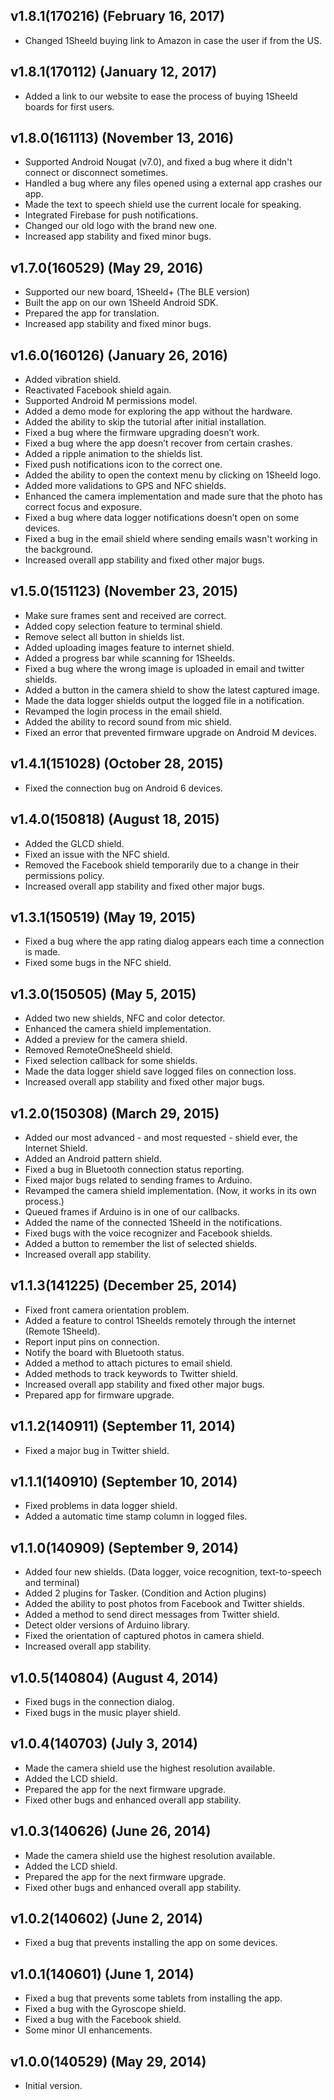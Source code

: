 ## v1.8.1(170216) (February 16, 2017)
 - Changed 1Sheeld buying link to Amazon in case the user if from the US.

## v1.8.1(170112) (January 12, 2017)
 - Added a link to our website to ease the process of buying 1Sheeld boards for first users.

## v1.8.0(161113) (November 13, 2016)
 - Supported Android Nougat (v7.0), and fixed a bug where it didn't connect or disconnect sometimes.
 - Handled a bug where any files opened using a external app crashes our app.
 - Made the text to speech shield use the current locale for speaking.
 - Integrated Firebase for push notifications.
 - Changed our old logo with the brand new one.
 - Increased app stability and fixed minor bugs.

## v1.7.0(160529) (May 29, 2016)
 - Supported our new board, 1Sheeld+ (The BLE version)
 - Built the app on our own 1Sheeld Android SDK.
 - Prepared the app for translation.
 - Increased app stability and fixed minor bugs.

## v1.6.0(160126) (January 26, 2016)
 - Added vibration shield.
 - Reactivated Facebook shield again.
 - Supported Android M permissions model.
 - Added a demo mode for exploring the app without the hardware.
 - Added the ability to skip the tutorial after initial installation.
 - Fixed a bug where the firmware upgrading doesn’t work.
 - Fixed a bug where the app doesn’t recover from certain crashes.
 - Added a ripple animation to the shields list.
 - Fixed push notifications icon to the correct one.
 - Added the ability to open the context menu by clicking on 1Sheeld logo.
 - Added more validations to GPS and NFC shields.
 - Enhanced the camera implementation and made sure that the photo has correct focus and exposure.
 - Fixed a bug where data logger notifications doesn’t open on some devices.
 - Fixed a bug in the email shield where sending emails wasn't working in the background.
 - Increased overall app stability and fixed other major bugs.

## v1.5.0(151123) (November 23, 2015)
 - Make sure frames sent and received are correct.
 - Added copy selection feature to terminal shield.
 - Remove select all button in shields list.
 - Added uploading images feature to internet shield.
 - Added a progress bar while scanning for 1Sheelds.
 - Fixed a bug where the wrong image is uploaded in email and twitter shields.
 - Added a button in the camera shield to show the latest captured image.
 - Made the data logger shields output the logged file in a notification.
 - Revamped the login process in the email shield.
 - Added the ability to record sound from mic shield.
 - Fixed an error that prevented firmware upgrade on Android M devices.

## v1.4.1(151028) (October 28, 2015)
 - Fixed the connection bug on Android 6 devices.

## v1.4.0(150818) (August 18, 2015)
 - Added the GLCD shield.
 - Fixed an issue with the NFC shield.
 - Removed the Facebook shield temporarily due to a change in their permissions policy.
 - Increased overall app stability and fixed other major bugs.
 
## v1.3.1(150519) (May 19, 2015)
 - Fixed a bug where the app rating dialog appears each time a connection is made.
 - Fixed some bugs in the NFC shield.

## v1.3.0(150505) (May 5, 2015)
 - Added two new shields, NFC and color detector.
 - Enhanced the camera shield implementation.
 - Added a preview for the camera shield.
 - Removed RemoteOneSheeld shield.
 - Fixed selection callback for some shields.
 - Made the data logger shield save logged files on connection loss.
 - Increased overall app stability and fixed other major bugs.

## v1.2.0(150308) (March 29, 2015)
 - Added our most advanced - and most requested - shield ever, the Internet Shield.
 - Added an Android pattern shield.
 - Fixed a bug in Bluetooth connection status reporting.
 - Fixed major bugs related to sending frames to Arduino.
 - Revamped the camera shield implementation. (Now, it works in its own process.)
 - Queued frames if Arduino is in one of our callbacks.
 - Added the name of the connected 1Sheeld in the notifications.
 - Fixed bugs with the voice recognizer and Facebook shields.
 - Added a button to remember the list of selected shields.
 - Increased overall app stability.

## v1.1.3(141225) (December 25, 2014)
 - Fixed front camera orientation problem.
 - Added a feature to control 1Sheelds remotely through the internet (Remote 1Sheeld).
 - Report input pins on connection.
 - Notify the board with Bluetooth status.
 - Added a method to attach pictures to email shield.
 - Added methods to track keywords to Twitter shield.
 - Increased overall app stability and fixed other major bugs.
 - Prepared app for firmware upgrade.

## v1.1.2(140911) (September 11, 2014)
 - Fixed a major bug in Twitter shield.

## v1.1.1(140910) (September 10, 2014)
 - Fixed problems in data logger shield.
 - Added a automatic time stamp column in logged files.

## v1.1.0(140909) (September 9, 2014)
 - Added four new shields. (Data logger, voice recognition, text-to-speech and terminal)
 - Added 2 plugins for Tasker. (Condition and Action plugins)
 - Added the ability to post photos from Facebook and Twitter shields.
 - Added a method to send direct messages from Twitter shield.
 - Detect older versions of Arduino library.
 - Fixed the orientation of captured photos in camera shield.
 - Increased overall app stability.

## v1.0.5(140804) (August 4, 2014)
 - Fixed bugs in the connection dialog.
 - Fixed bugs in the music player shield.

## v1.0.4(140703) (July 3, 2014)
 - Made the camera shield use the highest resolution available.
 - Added the LCD shield.
 - Prepared the app for the next firmware upgrade.
 - Fixed other bugs and enhanced overall app stability.

## v1.0.3(140626) (June 26, 2014)
 - Made the camera shield use the highest resolution available.
 - Added the LCD shield.
 - Prepared the app for the next firmware upgrade.
 - Fixed other bugs and enhanced overall app stability.

## v1.0.2(140602) (June 2, 2014)
 - Fixed a bug that prevents installing the app on some devices.

## v1.0.1(140601) (June 1, 2014)
 - Fixed a bug that prevents some tablets from installing the app.
 - Fixed a bug with the Gyroscope shield.
 - Fixed a bug with the Facebook shield.
 - Some minor UI enhancements.

## v1.0.0(140529) (May 29, 2014)
 - Initial version.
